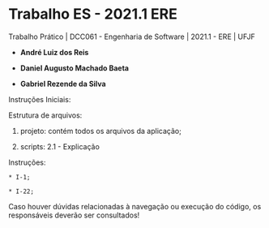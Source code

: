 # Trabalho ES - 2021.1 ERE

Trabalho Prático | DCC061 - Engenharia de Software | 2021.1 - ERE | UFJF

 * **André Luiz dos Reis**

 * **Daniel Augusto Machado Baeta**
 
 * **Gabriel Rezende da Silva**

Instruções Iniciais:

Estrutura de arquivos:

1) projeto: contém todos os arquivos da aplicação;

2) scripts:
    2.1 - Explicação

Instruções:

    * I-1;

    * I-22;
  

Caso houver dúvidas relacionadas à navegação ou execução do código, os responsáveis deverão ser consultados!

